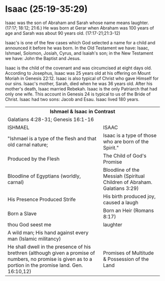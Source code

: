 <h1><span lang='en'>Isaac (25:19-35:29)</span></h1>
<p><span lang='en'>Isaac was the son of Abraham and Sarah whose name means laughter. (17:17; 18:12; 21:6.) He was born at Gerar when Abraham was 100 years of age and Sarah was about 90 years old. (17:17-21;21:3-12) </span></p>
<p><span lang='en'>Isaac&apos;s is one of the few cases which God selected a name for a child and announced it before he was born. In the Old Testament we have: Isaac&#44; Ishmael&#44; Solomon&#44; Josiah&#44; Cyrus&#44; and Isaiah&apos;s son; in the New Testament we have: John the Baptist and Jesus. </span></p>
<p><span lang='en'>Isaac is the child of the covenant and was circumcised at eight days old. According to Josephus&#44; Isaac was 25 years old at his offering on Mount Moriah in Genesis 22:12. Isaac is also typical of Christ who gave Himself for our sins. Isaac&apos;s mother&#44; Sarah&#44; died when he was 36 years old. After his mother&apos;s death&#44; Isaac married Rebekah. Isaac is the only Patriarch that had only one wife. This account in Genesis 24 is typical to us of the Bride of Christ. Isaac had two sons: Jacob and Esau. Isaac lived 180 years. </span></p>
<table>
<tr>
<th colspan='2'><span lang='en'>Ishmael &amp; Isaac in Contrast </span></th>
</tr>
<tr>
<td colspan='2'><span lang='en'>Galatians 4:28-31; Genesis 16:1-16 </span></td>
</tr>
<tr>
<td><span lang='en'>ISHMAEL </span></td>
<td><span lang='en'>ISAAC </span></td>
</tr>
<tr>
<td><span lang='en'>&quot;Ishmael is a type of the flesh and that old carnal nature; </span></td>
<td><span lang='en'>Isaac is a type of those who are born of the Spirit.&quot; </span></td>
</tr>

<tr>
<td><span lang='en'>Produced by the Flesh </span></td>
<td><span lang='en'>The Child of God&apos;s Promise </span></td>
</tr>
<tr>
<td><span lang='en'>Bloodline of Egyptians (worldly&#44; carnal) </span></td>
<td><span lang='en'>Bloodline of the Messiah (Spiritual Children of Abraham. Galatians 3:29) </span></td>
</tr>
<tr>
<td><span lang='en'>His Presence Produced Strife </span></td>
<td><span lang='en'>His birth produced joy&#44; caused a laugh </span></td>
</tr>
<tr>
<td><span lang='en'>Born a Slave </span></td>
<td><span lang='en'>Born an Heir (Romans 8:17) </span></td>
</tr>
<tr>
<td><span lang='en'>thou God seest me </span></td>
<td><span lang='en'>laughter </span></td>
</tr>
<tr>
<td><span lang='en'>A wild man; His hand against every man (Islamic militancy) </span></td>
<td></td>

</tr>
<tr>
<td><span lang='en'>He shall dwell in the presence of his brethren (although given a promise of numbers&#44; no promise is given as to a portion in the promise land. Gen. 16:10&#44;12) </span></td>
<td><span lang='en'>Promises of Multitude &amp; Possession of the Land </span></td>
</tr>
</table>
